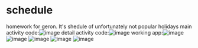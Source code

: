 # schedule
homework for geron. It's shedule of unfortunately not popular holidays
main activity code:![image](https://github.com/SashaForGeron/schedule/assets/149246979/b35176f8-6cdb-4a18-8c68-ef7049b57bf0)
detail activity code:![image](https://github.com/SashaForGeron/schedule/assets/149246979/441a961f-23c8-4882-8f28-f6c1da0def09)
working app:![image](https://github.com/SashaForGeron/schedule/assets/149246979/8f97c54e-c0a7-4ec2-bf46-cd33410d5807)
![image](https://github.com/SashaForGeron/schedule/assets/149246979/8b4351f0-df74-4e1e-bff4-ded634a5f16b)
![image](https://github.com/SashaForGeron/schedule/assets/149246979/7991be88-aec2-423d-ab14-8ddbc8c3f23a)
![image](https://github.com/SashaForGeron/schedule/assets/149246979/c4d2867c-be7b-4010-8193-784e3d6f6b08)
![image](https://github.com/SashaForGeron/schedule/assets/149246979/c07c656f-3ef3-4656-b7c5-3ca3f11a7d5f)

